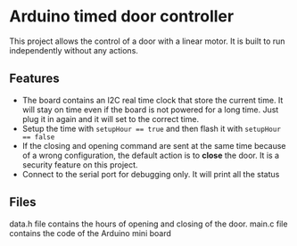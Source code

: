 
# Arduino timed door controller

This project allows the control of a door with a linear motor. It is built to run independently without any actions.

## Features

 - The board contains an I2C real time clock that store the current time. It will stay on time even if the board is not powered for a long time. Just plug it in again and it will set to the correct time. 
 - Setup the time with `setupHour == true` and then flash it with `setupHour == false`
 - If the closing and opening command are sent at the same time because of a wrong configuration, the default action is to **close** the door. It is a security feature on this project.
 - Connect to the serial port for debugging only. It will print all the status

## Files
data.h file contains the hours of opening and closing of the door. 
main.c file contains the code of the Arduino mini board
